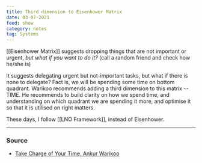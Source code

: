 ```yaml
---
title: Third dimension to Eisenhower Matrix
date: 03-07-2021
feed: show
category: notes
tag: Systems
---
```


[[Eisenhower Matrix]] suggests dropping things that are not important or urgent, *but what if you want to do it?* (call a random friend and check how he/she is) 

It suggests delegating urgent but not-important tasks, but what if there is none to delegate? Fact is, we will be spending some time on bottom quadrant. Warikoo recommends adding a third dimension to this matrix -- TIME. He recommends to build clarity on how we spend time, and understanding on which quadrant we are spending it more, and optimise it so that it is utilised on right matters. 

These days, I follow [[LNO Framework]], instead of Eisenhower.

---
### Source
- [Take Charge of Your Time, Ankur Warikoo](https://webveda.ankurwarikoo.com/course/time-management)